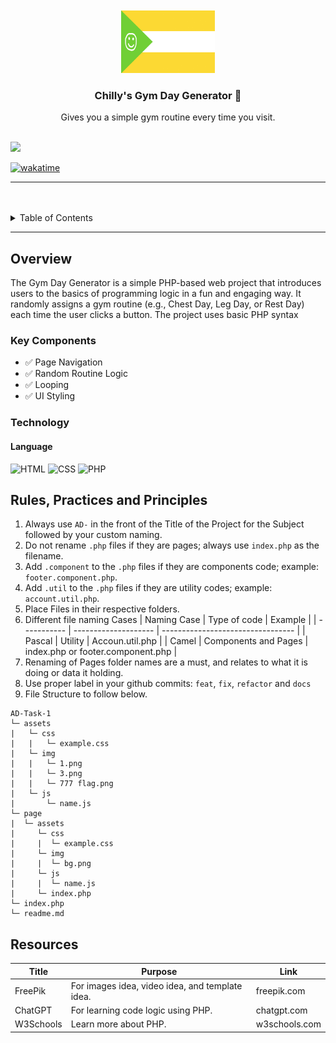 <a name="readme-top">

<br/>

<br />
<div align="center">
  <a href="https://github.com/chillyboy07/">
  <!-- TODO: If you want to add logo or banner you can add it here -->
    <img src="./assets/img/777 flag.jpg" alt="777" width="150" height="100">
  </a>
<!-- TODO: Change Title to the name of the title of your Project -->
  <h3 align="center">Chilly's Gym Day Generator 💪</h3>
</div>
<!-- TODO: Make a short description -->
<div align="center">
   Gives you a simple gym routine every time you visit.
</div>

<br />

<!-- TODO: Change the zyx-0314 into your github username  -->
<!-- TODO: Change the WD-Template-Project into the same name of your folder -->

![](https://visit-counter.vercel.app/counter.png?page=chillyboy07/AD-Task-1)

[![wakatime](https://wakatime.com/badge/user/018dd99a-4985-4f98-8216-6ca6fe2ce0f8/project/63501637-9a31-42f0-960d-4d0ab47977f8.svg)](https://wakatime.com/badge/user/018dd99a-4985-4f98-8216-6ca6fe2ce0f8/project/63501637-9a31-42f0-960d-4d0ab47977f8)

---

<br />
<br />

<!-- TODO: If you want to add more layers for your readme -->
<details>
  <summary>Table of Contents</summary>
  <ol>
    <li>
      <a href="#overview">Overview</a>
      <ol>
        <li>
          <a href="#key-components">Key Components</a>
        </li>
        <li>
          <a href="#technology">Technology</a>
        </li>
      </ol>
    </li>
    <li>
      <a href="#resources">Resources</a>
    </li>
  </ol>
</details>

---

## Overview

<!-- TODO: To be changed -->
<!-- The following are just sample -->

The Gym Day Generator is a simple PHP-based web project that introduces users to the basics of programming logic in a fun and engaging way. It randomly assigns a gym routine (e.g., Chest Day, Leg Day, or Rest Day) each time the user clicks a button. The project uses basic PHP syntax

### Key Components

<!-- TODO: List of Key Components -->
<!-- The following are just sample -->

- ✅ Page Navigation
- ✅ Random Routine Logic
- ✅ Looping
- ✅ UI Styling

### Technology

<!-- TODO: List of Technology Used -->
#### Language
![HTML](https://img.shields.io/badge/HTML-E34F26?style=for-the-badge&logo=html5&logoColor=white)
![CSS](https://img.shields.io/badge/CSS-1572B6?style=for-the-badge&logo=css3&logoColor=white)
![PHP](https://img.shields.io/badge/PHP-777BB4?style=for-the-badge&logo=php&logoColor=white)


## Rules, Practices and Principles

<!-- Do not Change this -->

1. Always use `AD-` in the front of the Title of the Project for the Subject followed by your custom naming.
2. Do not rename `.php` files if they are pages; always use `index.php` as the filename.
3. Add `.component` to the `.php` files if they are components code; example: `footer.component.php`.
4. Add `.util` to the `.php` files if they are utility codes; example: `account.util.php`.
5. Place Files in their respective folders.
6. Different file naming Cases
   | Naming Case | Type of code         | Example                           |
   | ----------- | -------------------- | --------------------------------- |
   | Pascal      | Utility              | Accoun.util.php                   |
   | Camel       | Components and Pages | index.php or footer.component.php |
8. Renaming of Pages folder names are a must, and relates to what it is doing or data it holding.
9. Use proper label in your github commits: `feat`, `fix`, `refactor` and `docs`
10. File Structure to follow below.

```
AD-Task-1
└─ assets
|   └─ css
|   |   └─ example.css
|   └─ img
|   |   └─ 1.png
|   |   └─ 3.png
|   |   └─ 777 flag.png
|   └─ js
|       └─ name.js
└─ page
|  └─ assets
|     └─ css
|     |  └─ example.css
|     └─ img
|     |  └─ bg.png
|     └─ js
|     |  └─ name.js
|     └─ index.php
└─ index.php
└─ readme.md
```


## Resources

<!-- TODO: Add References -->

| Title        | Purpose                                         | Link          |
| ------------ | ----------------------------------------------- | ------------- |
| FreePik      | For images idea, video idea, and template idea. | freepik.com   |
| ChatGPT      | For learning code logic using PHP.              | chatgpt.com   |
| W3Schools    | Learn more about PHP.                           | w3schools.com |

